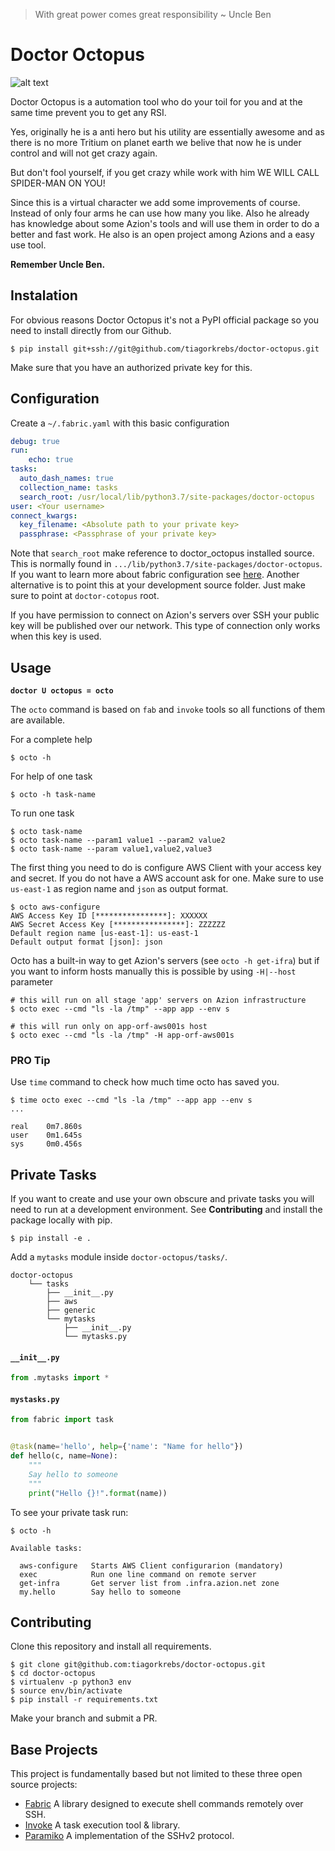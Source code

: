 > With great power comes great responsibility ~ Uncle Ben
>
# Doctor Octopus

![alt text](http://tiny.cc/yev4hz)

Doctor Octopus is a automation tool who do your toil for you and at the same time prevent you to get any RSI.

Yes, originally he is a anti hero but his utility are essentially awesome and as there is no more Tritium on planet 
earth we belive that now he is under control and will not get crazy again.

But don't fool yourself, if you get crazy while work with him WE WILL CALL SPIDER-MAN ON YOU!

Since this is a virtual character we add some improvements of course. 
Instead of only four arms he can use how many you like. Also he already has knowledge about some Azion's tools and will 
use them in order to do a better and fast work. He also is an open project among Azions and a easy use tool.

**Remember Uncle Ben.**

## Instalation
For obvious reasons Doctor Octopus it's not a PyPI official package so you need to install directly from our Github.
```console
$ pip install git+ssh://git@github.com/tiagorkrebs/doctor-octopus.git
```
Make sure that you have an authorized private key for this.

## Configuration
Create a `~/.fabric.yaml` with this basic configuration
```yaml
debug: true
run:
    echo: true
tasks:
  auto_dash_names: true
  collection_name: tasks
  search_root: /usr/local/lib/python3.7/site-packages/doctor-octopus
user: <Your username>
connect_kwargs:
  key_filename: <Absolute path to your private key>
  passphrase: <Passphrase of your private key>
```
Note that `search_root` make reference to doctor_octopus installed source. This is normally found in 
`.../lib/python3.7/site-packages/doctor-octopus`.
If you want to learn more about fabric configuration see [here](http://docs.fabfile.org/en/2.5/concepts/configuration.html). 
Another alternative is to point this at your development source folder. 
Just make sure to point at `doctor-cotopus` root.

If you have permission to connect on Azion's servers over SSH your public key will be published over our network.
This type of connection only works when this key is used.

## Usage
**`doctor U octopus = octo`**

The `octo` command is based on `fab` and `invoke` tools so all functions of them are available.

For a complete help
```console
$ octo -h
```

For help of one task
```console
$ octo -h task-name
```

To run one task
```console
$ octo task-name
$ octo task-name --param1 value1 --param2 value2
$ octo task-name --param value1,value2,value3
```

The first thing you need to do is configure AWS Client with your access key and secret. If you do not have a AWS account 
ask for one.
Make sure to use `us-east-1` as region name and `json` as output format.
```console
$ octo aws-configure
AWS Access Key ID [****************]: XXXXXX
AWS Secret Access Key [****************]: ZZZZZZ
Default region name [us-east-1]: us-east-1
Default output format [json]: json
```

Octo has a built-in way to get Azion's servers (see `octo -h get-ifra`) but if you want to inform hosts manually this
is possible by using `-H|--host` parameter
```console
# this will run on all stage 'app' servers on Azion infrastructure
$ octo exec --cmd "ls -la /tmp" --app app --env s

# this will run only on app-orf-aws001s host
$ octo exec --cmd "ls -la /tmp" -H app-orf-aws001s
```

### PRO Tip
Use `time` command to check how much time octo has saved you.
```console
$ time octo exec --cmd "ls -la /tmp" --app app --env s
...

real    0m7.860s
user    0m1.645s
sys     0m0.456s
``` 

## Private Tasks
If you want to create and use your own obscure and private tasks you will need to run at a development environment.
See **Contributing** and install the package locally with pip.
```console
$ pip install -e .
```

Add a `mytasks` module inside `doctor-octopus/tasks/`.
```console
doctor-octopus
    └── tasks
        ├── __init__.py
        ├── aws
        ├── generic
        └── mytasks
            ├── __init__.py
            └── mytasks.py

```

#### **`__init__.py`**
```python
from .mytasks import *
```

#### **`mystasks.py`**
```python
from fabric import task


@task(name='hello', help={'name': "Name for hello"})
def hello(c, name=None):
    """
    Say hello to someone
    """
    print("Hello {}!".format(name))
```

To see your private task run:
```console
$ octo -h

Available tasks:

  aws-configure   Starts AWS Client configurarion (mandatory)
  exec            Run one line command on remote server
  get-infra       Get server list from .infra.azion.net zone
  my.hello        Say hello to someone

```

## Contributing

Clone this repository and install all requirements.
```console
$ git clone git@github.com:tiagorkrebs/doctor-octopus.git
$ cd doctor-octopus
$ virtualenv -p python3 env
$ source env/bin/activate
$ pip install -r requirements.txt
```
Make your branch and submit a PR.

## Base Projects
This project is fundamentally based but not limited to these three open source projects:
- [Fabric](https://github.com/fabric/fabric/) A library designed to execute shell commands remotely over SSH.
- [Invoke](https://github.com/pyinvoke/invoke/) A task execution tool & library.
- [Paramiko](https://github.com/paramiko/paramiko/) A implementation of the SSHv2 protocol.
